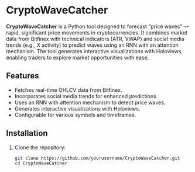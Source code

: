 # CryptoWaveCatcher

**CryptoWaveCatcher** is a Python tool designed to forecast "price waves" — rapid, significant price movements in cryptocurrencies. It combines market data from Bitfinex with technical indicators (ATR, VWAP) and social media trends (e.g., X activity) to predict waves using an RNN with an attention mechanism. The tool generates interactive visualizations with Holoviews, enabling traders to explore market opportunities with ease.

## Features
- Fetches real-time OHLCV data from Bitfinex.
- Incorporates social media trends for enhanced predictions.
- Uses an RNN with attention mechanism to detect price waves.
- Generates interactive visualizations with Holoviews.
- Configurable for various symbols and timeframes.

## Installation

1. Clone the repository:
   ```bash
   git clone https://github.com/yourusername/CryptoWaveCatcher.git
   cd CryptoWaveCatcher

